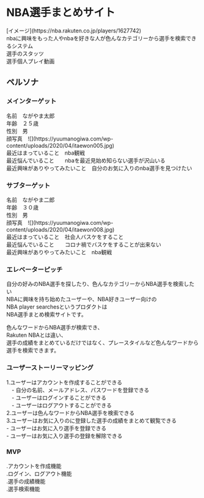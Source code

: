 <h1>NBA選手まとめサイト </h1>  
[イメージ](https://nba.rakuten.co.jp/players/1627742)<br>
nbaに興味をもった人やnbaを好きな人が色んなカテゴリーから選手を検索できるシステム<br>
選手のスタッツ<br> 
選手個人プレイ動画 <br>

<h2>ペルソナ</h2>

<h3>メインターゲット</h3>
名前　ながやま太郎<br>
年齢　２５歳<br>
性別　男<br>
顔写真　![](https://yuumanogiwa.com/wp-content/uploads/2020/04/itaewon005.jpg)<br>
最近はまっていること　nba観戦<br>
最近悩んでいること　　nbaを最近見始め知らない選手が沢山いる<br>
最近興味がありやってみたいこと　自分のお気に入りのnba選手を見つけたい<br>

<h3>サブターゲット</h3>
名前　ながやま二郎<br>
年齢　３０歳<br>
性別　男<br>
顔写真　![](https://yuumanogiwa.com/wp-content/uploads/2020/04/itaewon008.jpg)<br>
最近はまっていること　社会人バスケをすること<br>
最近悩んでいること　　コロナ禍でバスケをすることが出来ない<br>
最近興味がありやってみたいこと　nba観戦<br>

<h3>エレベーターピッチ</h3>
自分の好みのNBA選手を探したり、色んなカテゴリーからNBA選手を検索したい<br>
NBAに興味を持ち始めたユーザーや、NBA好きユーザー向けの<br>
NBA player searchesというプロダクトは<br>
NBA選手まとめ検索サイトです。<br>

色んなワードからNBA選手が検索でき、<br>
Rakuten NBAとは違い、<br>
選手の成績をまとめているだけではなく、プレースタイルなど色んなワードから選手を検索できます。<br>

<h3>ユーザーストーリーマッピング</h3>
1.ユーザーはアカウントを作成することができる<br>
　- 自分の名前、メールアドレス、パスワードを登録できる<br>
　- ユーザーはログインすることができる<br>
　- ユーザーはログアウトすることができる<br>
2.ユーザーは色んなワードからNBA選手を検索できる<br>
3.ユーザーはお気に入りのに登録した選手の成績をまとめて観覧できる<br>
  - ユーザーはお気に入り選手を登録できる<br>
  - ユーザーはお気に入り選手の登録を解除できる<br>
  
<h3>MVP</h3>
.アカウントを作成機能<br>
.ログイン、ログアウト機能<br>
.選手の成績機能<br>
.選手検索機能<br>












